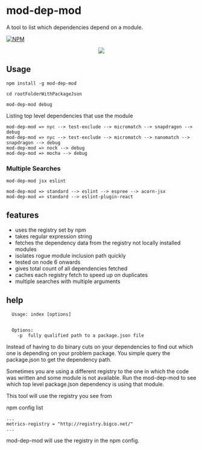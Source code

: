 # mod-dep-mod

A tool to list which dependencies depend on a module.

[![NPM](https://nodei.co/npm/mod-dep-mod.png)](https://nodei.co/npm/mod-dep-mod/)

<p align="center">
	<img src="https://cdn.rawgit.com/ghinks/mod-dep-mod/92a90f92/mod-dep-mod.gif">
</p>

## Usage

```
npm install -g mod-dep-mod

cd rootFolderWithPackageJson

mod-dep-mod debug

```

Listing top level dependencies that use the module

```
mod-dep-mod => nyc --> test-exclude --> micromatch --> snapdragon --> debug
mod-dep-mod => nyc --> test-exclude --> micromatch --> nanomatch --> snapdragon --> debug
mod-dep-mod => nock --> debug
mod-dep-mod => mocha --> debug
```

### Multiple Searches
```
mod-dep-mod jsx eslint
```



```
mod-dep-mod => standard --> eslint --> espree --> acorn-jsx
mod-dep-mod => standard --> eslint-plugin-react

```

## features

- uses the registry set by npm
- takes regular expression string
- fetches the dependency data from the registry not locally installed modules
- isolates rogue module inclusion path quickly
- tested on node 6 onwards
- gives total count of all dependencies fetched
- caches each registry fetch to speed up on duplicates
- multiple searches with multiple arguments

## help

```
  Usage: index [options]


  Options:
    -p  fully qualified path to a package.json file
```



Instead of having to do binary cuts on your dependencies to find out which one is depending on your problem package. You simple query the package.json to
get the dependency path.

Sometimes you are using a different registry to the one in which the code was written and some module is
not available. Run the mod-dep-mod to see which top level package.json dependency is using that module.

This tool will use the registry you see from

npm config list

```
...
metrics-registry = "http://registry.bigco.net/"
...
```

mod-dep-mod will use the registry in the npm config.

